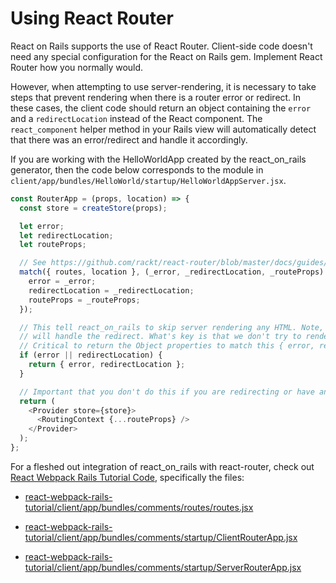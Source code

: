 # Using React Router
React on Rails supports the use of React Router. Client-side code doesn't need any special configuration for the React on Rails gem. Implement React Router how you normally would.

However, when attempting to use server-rendering, it is necessary to take steps that prevent rendering when there is a router error or redirect. In these cases, the client code should return an object containing the `error` and a `redirectLocation` instead of the React component. The `react_component` helper method in your Rails view will automatically detect that there was an error/redirect and handle it accordingly.

If you are working with the HelloWorldApp created by the react_on_rails generator, then the code below corresponds to the module in `client/app/bundles/HelloWorld/startup/HelloWorldAppServer.jsx`.

```js
const RouterApp = (props, location) => {
  const store = createStore(props);

  let error;
  let redirectLocation;
  let routeProps;

  // See https://github.com/rackt/react-router/blob/master/docs/guides/advanced/ServerRendering.md
  match({ routes, location }, (_error, _redirectLocation, _routeProps) => {
    error = _error;
    redirectLocation = _redirectLocation;
    routeProps = _routeProps;
  });

  // This tell react_on_rails to skip server rendering any HTML. Note, client rendering
  // will handle the redirect. What's key is that we don't try to render.
  // Critical to return the Object properties to match this { error, redirectLocation }
  if (error || redirectLocation) {
    return { error, redirectLocation };
  }

  // Important that you don't do this if you are redirecting or have an error.
  return (
    <Provider store={store}>
      <RoutingContext {...routeProps} />
    </Provider>
  );
};
```

For a fleshed out integration of react_on_rails with react-router, check out [React Webpack Rails Tutorial Code](https://github.com/shakacode/react-webpack-rails-tutorial), specifically the files:

* [react-webpack-rails-tutorial/client/app/bundles/comments/routes/routes.jsx](https://github.com/shakacode/react-webpack-rails-tutorial/blob/master/client/app/bundles/comments/routes/routes.jsx)

* [react-webpack-rails-tutorial/client/app/bundles/comments/startup/ClientRouterApp.jsx](https://github.com/shakacode/react-webpack-rails-tutorial/blob/master/client/app/bundles/comments/startup/ClientRouterApp.jsx)

* [react-webpack-rails-tutorial/client/app/bundles/comments/startup/ServerRouterApp.jsx](https://github.com/shakacode/react-webpack-rails-tutorial/blob/master/client/app/bundles/comments/startup/ServerRouterApp.jsx)
